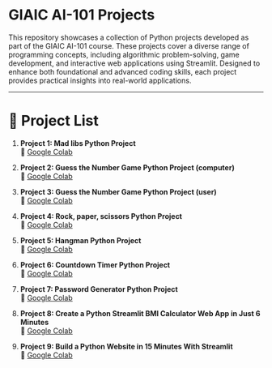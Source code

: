 # GIAIC AI-101 Projects

This repository showcases a collection of Python projects developed as part of the GIAIC AI-101 course. These projects cover a diverse range of programming concepts, including algorithmic problem-solving, game development, and interactive web applications using Streamlit. Designed to enhance both foundational and advanced coding skills, each project provides practical insights into real-world applications.

----------------------------------------------------------------------------------------------------------------------------------------------------------------------
# 📜 Project List

1. **Project 1: Mad libs Python Project**  
🔗 [Google Colab](https://colab.research.google.com/drive/1TGFn8fLOjbEJrizNPZdvV-jaMs_XFgAO#scrollTo=wdRLQnSO5hs_)  

2. **Project 2: Guess the Number Game Python Project (computer)**  
🔗 [Google Colab](https://colab.research.google.com/drive/1nwbLWn7UyQO-f7-CTUXy12uEgi3kcSuZ#scrollTo=LlGX7JdnSQxg&line=1&uniqifier=1)  

3. **Project 3: Guess the Number Game Python Project (user)**  
🔗 [Google Colab](https://colab.research.google.com/drive/1QKgiBK9ddHY8prZ1TIWIbs0pNZROhlA0#scrollTo=xaQmbFXVarCP&line=1&uniqifier=1)  

4. **Project 4: Rock, paper, scissors Python Project**  
🔗 [Google Colab](https://colab.research.google.com/drive/1Ow7_l9roYtg7eUOhqErzPyiZisStKQQQ#scrollTo=MW2tHwBnTJd1)

5. **Project 5: Hangman Python Project**  
🔗 [Google Colab](https://colab.research.google.com/drive/1M1ECH87NkvFUr14RdCs12ExMletZLSL6#scrollTo=9xkwhrlp10Pl&line=2&uniqifier=1)

6. **Project 6: Countdown Timer Python Project**  
🔗 [Google Colab](https://colab.research.google.com/drive/1gAFmylq0p8zPXs8B5eoSzAMil0fTZAXz#scrollTo=bUB6v-72O5It&line=3&uniqifier=1)

7. **Project 7: Password Generator Python Project**  
🔗 [Google Colab](https://colab.research.google.com/drive/1DDfunwMj03dWFQixii5isbdMQ-DkC4by#scrollTo=osRU8s8zVGpS&line=3&uniqifier=1)  

8. **Project 8: Create a Python Streamlit BMI Calculator Web App in Just 6 Minutes**  
🔗 [Google Colab](https://colab.research.google.com/drive/1f9VN0o4r9LaNeeAXXWvWRVj-L3DlY-QU#scrollTo=Lef8ztousYNY&line=4&uniqifier=1)

9. **Project 9: Build a Python Website in 15 Minutes With Streamlit**  
🔗 [Google Colab](#)







